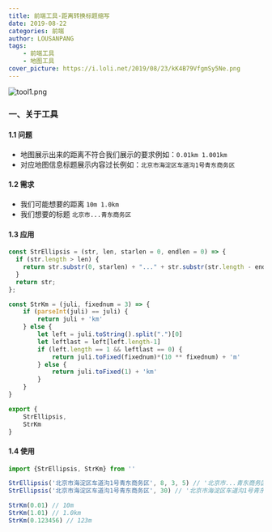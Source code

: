 ```yaml
---
title: 前端工具-距离转换标题缩写
date: 2019-08-22
categories: 前端
author: LOUSANPANG
tags:
    - 前端工具
    - 地图工具
cover_picture: https://i.loli.net/2019/08/23/kK4B79VfgmSy5Ne.png
---
```


![tool1.png](https://i.loli.net/2019/08/23/kK4B79VfgmSy5Ne.png)

### 一、关于工具
#### 1.1 问题
* 地图展示出来的距离不符合我们展示的要求例如：`0.01km 1.001km`
* 对应地图信息标题展示内容过长例如：`北京市海淀区车道沟1号青东商务区`
#### 1.2 需求
* 我们可能想要的距离 `10m 1.0km`
* 我们想要的标题 `北京市...青东商务区`
#### 1.3 应用
```js
const StrEllipsis = (str, len, starlen = 0, endlen = 0) => {
  if (str.length > len) {
    return str.substr(0, starlen) + "..." + str.substr(str.length - endlen, str.length);
  }
  return str;
};

const StrKm = (juli, fixednum = 3) => {
    if (parseInt(juli) == juli) {
        return juli + 'km'
    } else {
        let left = juli.toString().split(".")[0]
        let leftlast = left[left.length-1]
        if (left.length == 1 && leftlast == 0) {
            return juli.toFixed(fixednum)*(10 ** fixednum) + 'm'
        } else {
            return juli.toFixed(1) + 'km'
        }
    }
}

export {
    StrEllipsis,
    StrKm
}
```
#### 1.4 使用
```js
import {StrEllipsis, StrKm} from ''

StrEllipsis('北京市海淀区车道沟1号青东商务区', 8, 3, 5) // '北京市...青东商务区'
StrEllipsis('北京市海淀区车道沟1号青东商务区', 30) // '北京市海淀区车道沟1号青东商务区'

StrKm(0.01) // 10m
StrKm(1.01) // 1.0km
StrKm(0.123456) // 123m
```